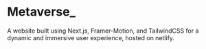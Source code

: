 # Metaverse_
A website built using Next.js, Framer-Motion, and TailwindCSS for a dynamic and immersive user experience, hosted on netlify.
